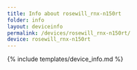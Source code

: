 ```yaml
---
title: Info about rosewill_rnx-n150rt
folder: info
layout: deviceinfo
permalink: /devices/rosewill_rnx-n150rt/
device: rosewill_rnx-n150rt
---
```

{% include templates/device_info.md %}
